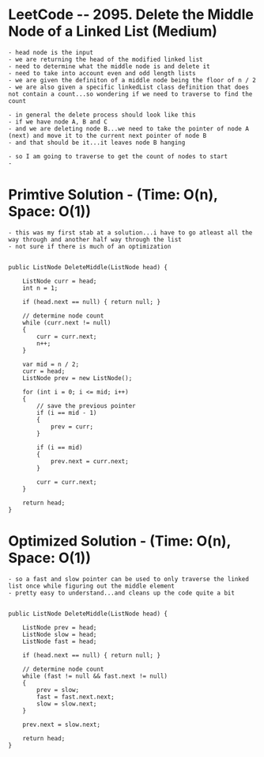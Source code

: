 # LeetCode -- 2095. Delete the Middle Node of a Linked List (Medium)

    - head node is the input
    - we are returning the head of the modified linked list
    - need to determine what the middle node is and delete it
    - need to take into account even and odd length lists
    - we are given the definiton of a middle node being the floor of n / 2
    - we are also given a specific linkedList class definition that does not contain a count...so wondering if we need to traverse to find the count
    
    - in general the delete process should look like this
    - if we have node A, B and C
    - and we are deleting node B...we need to take the pointer of node A (next) and move it to the current next pointer of node B
    - and that should be it...it leaves node B hanging

    - so I am going to traverse to get the count of nodes to start
    - 
    

# Primtive Solution - (Time: O(n), Space: O(1))

    - this was my first stab at a solution...i have to go atleast all the way through and another half way through the list
    - not sure if there is much of an optimization


    public ListNode DeleteMiddle(ListNode head) {

        ListNode curr = head;
        int n = 1;

        if (head.next == null) { return null; }

        // determine node count
        while (curr.next != null)
        {
            curr = curr.next;
            n++;
        }

        var mid = n / 2;
        curr = head;
        ListNode prev = new ListNode();

        for (int i = 0; i <= mid; i++)
        {
            // save the previous pointer
            if (i == mid - 1)
            {
                prev = curr;
            }

            if (i == mid)
            {
                prev.next = curr.next;
            }

            curr = curr.next;
        }

        return head;
    }



# Optimized Solution - (Time: O(n), Space: O(1))

    - so a fast and slow pointer can be used to only traverse the linked list once while figuring out the middle element
    - pretty easy to understand...and cleans up the code quite a bit


    public ListNode DeleteMiddle(ListNode head) {

        ListNode prev = head;
        ListNode slow = head;
        ListNode fast = head;

        if (head.next == null) { return null; }

        // determine node count
        while (fast != null && fast.next != null)
        {
            prev = slow;
            fast = fast.next.next;
            slow = slow.next;
        }

        prev.next = slow.next;

        return head;
    }














